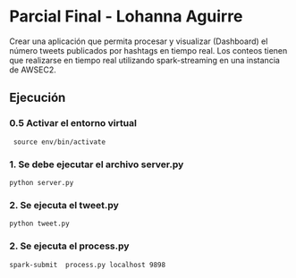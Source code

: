 # Parcial Final - Lohanna Aguirre
Crear una aplicación que permita procesar y visualizar (Dashboard) el número tweets publicados por hashtags en tiempo real. Los conteos tienen que realizarse en tiempo real utilizando spark-streaming en una instancia de AWSEC2.



## Ejecución

### 0.5 Activar el entorno virtual
```
 source env/bin/activate
```

### 1. Se debe ejecutar el archivo server.py
```
python server.py
```
### 2. Se ejecuta el tweet.py
```
python tweet.py
```

### 2. Se ejecuta el process.py
```
spark-submit  process.py localhost 9898
```
